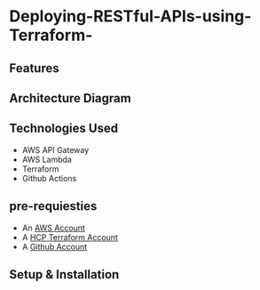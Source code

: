 # Deploying-RESTful-APIs-using-Terraform-

## Features 

## Architecture Diagram 

## Technologies Used
 - AWS API Gateway
 - AWS Lambda
 - Terraform
 - Github Actions 
## pre-requiesties
 * An [AWS Account](#https://aws.amazon.com/)
 * A [HCP Terraform Account](#https://www.terraform.io/)
 * A [Github Account](#https://github.com/)
## Setup & Installation 

